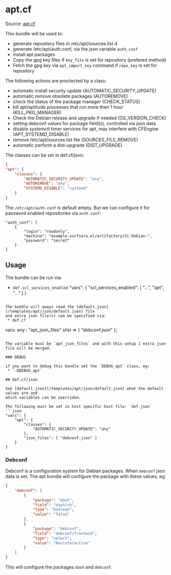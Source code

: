 # apt.cf

Source: [apt.cf](/services/apt.cf)

This bundle will be used to:
 * generate repository files in /etc/apt/sources.list.d
 * generate /etc/apt/auth.conf, via the json variable `auth_conf`
 * install apt packages
 * Copy the gpg key files if `key_file` is set for repository (prefered method)
 * Fetch the gpg key via `apt_import_key` command if `repo_key` is set for repository

The following actions are proctected by a class:
 * automatic install security update (AUTOMATIC_SECURITY_UPDATE)
 * automatic remove obsolete packages (AUTOREMOVE)
 * check the status of the package manager (CHECK_STATUS)
 * kill apt/aptitude processes that run more then 1 hour (KILL_PKG_MANAGER)
 * Check the Debian release and upgrade if needed (OS_VERSION_CHECK)
 * setting debconf values for package field(s), controlled via json data
 * disable systemctl timer services for apt, may interfere with CFEngine (APT_SYSTEMD_DISABLE)
 * remove /etc/apt/sources.list file (SOURCES_FILE_REMOVE)
 * automatic perform a dist-upgrade (DIST_UPGRADE)



The classes can be set in def.cf/json:
```json
{
"apt": {
    "classes": {
        "AUTOMATIC_SECURITY_UPDATE": "any",
        "AUTOREMOVE": "any",
        "SYSTEMD_DISABLE": "systemd"
    }
}
```

The `/etc/apt/auth.conf` is default empty. But we can configure it for password enabled repositories via `auth.conf`:
```
"auth_conf": [
    {
        "login": "readonly",
        "machine": "example.surfsara.nl/artifactory/CC-Debian-",
        "password": "secret"
    }
]
```

## Usage

The bundle can be run via:
 * `def.scl_services_enabled`
"vars": {
    "scl_services_enabled": [
            "...",
            "apt",
            "..."
    ]
}
```

The bundle will aways read the [default.json](/templates/apt/json/default.json) file
and extra json file(s) can be specified via:
 * def.cf
```
vars:
    any::
        "apt_json_files" slist => { "debconf.json" };
```

The variable must be `apt_json_files` and with this setup 1 extra json file will be merged.

### DEBUG

if you want to debug this bundle set the `DEBUG_apt` class, eg:
 * `-DDEBUG_apt`

## def.cf/json

See [default.json](/templates/apt/json/default.json) what the default values are and
which variables can be overriden.

The following must be set in host specific host file: `def.json`
```json
"vars": {
    "apt": {
        "classes": {
            "AUTOMATIC_SECURITY_UPDATE": "any"
        },
        "json_files": [ "debconf.json" ]
    }
}
```

### Debconf

Debconf is a configuration system for Debian packages. When `debconf` json data
is set. The apt bundle will configure the package with these values, eg:
```json
{
    "debconf": [
        {
            "package": "dash",
            "field": "dash/sh",
            "type": "boolean",
            "value": "false"
        },
        {
            "package": "debconf",
            "field": "debconf/frontend",
            "type": "select",
            "value": "Noninteractive"
        }
    ]
}
```

This will configure the packages `dash` and `debconf`.
